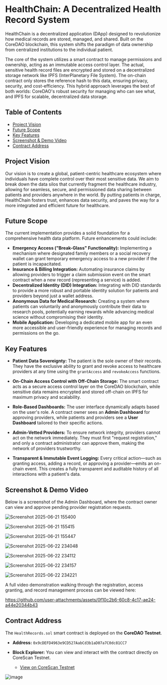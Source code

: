 # HealthChain: A Decentralized Health Record System

HealthChain is a decentralized application (DApp) designed to revolutionize how medical records are stored, managed, and shared. Built on the CoreDAO blockchain, this system shifts the paradigm of data ownership from centralized institutions to the individual patient.

The core of the system utilizes a smart contract to manage permissions and ownership, acting as an immutable access control layer. The actual, sensitive health record files are encrypted and stored on a decentralized storage network like IPFS (InterPlanetary File System). The on-chain contract only stores the reference hash to this data, ensuring privacy, security, and cost-efficiency. This hybrid approach leverages the best of both worlds: CoreDAO's robust security for managing who can see what, and IPFS for scalable, decentralized data storage.

## Table of Contents
* [Project Vision](#project-vision)
* [Future Scope](#future-scope)
* [Key Features](#key-features)
* [Screenshot & Demo Video](#screenshot--demo-video)
* [Contract Address](#contract-address)

## Project Vision

Our vision is to create a global, patient-centric healthcare ecosystem where individuals have complete control over their most sensitive data. We aim to break down the data silos that currently fragment the healthcare industry, allowing for seamless, secure, and permissioned data sharing between patients and providers anywhere in the world. By putting patients in charge, HealthChain fosters trust, enhances data security, and paves the way for a more integrated and efficient future for healthcare.

## Future Scope

The current implementation provides a solid foundation for a comprehensive health data platform. Future enhancements could include:

*   **Emergency Access ("Break-Glass" Functionality):** Implementing a mechanism where designated family members or a social recovery wallet can grant temporary emergency access to a new provider if the patient is incapacitated.
*   **Insurance & Billing Integration:** Automating insurance claims by allowing providers to trigger a claim submission event on the smart contract when a new record (representing a service) is added.
*   **Decentralized Identity (DID) Integration:** Integrating with DID standards to provide a more robust and portable identity solution for patients and providers beyond just a wallet address.
*   **Anonymous Data for Medical Research:** Creating a system where patients can voluntarily and anonymously contribute their data to research pools, potentially earning rewards while advancing medical science without compromising their identity.
*   **Mobile Application:** Developing a dedicated mobile app for an even more accessible and user-friendly experience for managing records and permissions on the go.

## Key Features

*   **Patient Data Sovereignty:** The patient is the sole owner of their records. They have the exclusive ability to grant and revoke access to healthcare providers at any time using the `grantAccess` and `revokeAccess` functions.

*   **On-Chain Access Control with Off-Chain Storage:** The smart contract acts as a secure access control layer on the CoreDAO blockchain, while sensitive data remains encrypted and stored off-chain on IPFS for maximum privacy and scalability.

*   **Role-Based Dashboards:** The user interface dynamically adapts based on the user's role. A contract owner sees an **Admin Dashboard** for approving providers, while patients and providers see a **User Dashboard** tailored to their specific actions.

*   **Admin-Vetted Providers:** To ensure network integrity, providers cannot act on the network immediately. They must first "request registration," and only a contract administrator can approve them, making the network of providers trustworthy.

*   **Transparent & Immutable Event Logging:** Every critical action—such as granting access, adding a record, or approving a provider—emits an on-chain event. This creates a fully transparent and auditable history of all interactions with a patient's data.

## Screenshot & Demo Video

Below is a screenshot of the Admin Dashboard, where the contract owner can view and approve pending provider registration requests.

![Screenshot 2025-06-21 155400](https://github.com/user-attachments/assets/afcbfd00-0c0f-4e01-b564-b3873ef19265)

![Screenshot 2025-06-21 155415](https://github.com/user-attachments/assets/f4f1ee0e-19c3-4744-b541-596d95a4ef21)

![Screenshot 2025-06-21 155447](https://github.com/user-attachments/assets/c9492eb5-2817-4f56-b7c7-2df76b268480)

![Screenshot 2025-06-22 234048](https://github.com/user-attachments/assets/5cbecfec-bf7d-41cd-adf9-51bf976fb513)

![Screenshot 2025-06-22 234112](https://github.com/user-attachments/assets/516550a2-82ba-402c-91b5-09a3b6ed57cb)

![Screenshot 2025-06-22 234157](https://github.com/user-attachments/assets/5fde7e8c-3d24-4a8e-9642-a7b8bdec9b7d)

![Screenshot 2025-06-22 234221](https://github.com/user-attachments/assets/6cf36d34-62d8-4f6c-9b90-9d3a198297ab)


A full video demonstration walking through the registration, access granting, and record management process can be viewed here:

https://github.com/user-attachments/assets/0f10c2b6-60c8-4c17-ae24-a44e20344b43

## Contract Address

The `HealthRecords.sol` smart contract is deployed on the **CoreDAO Testnet**.

*   **Address:** `0x9cDEFD4963e9CD527AabCd3b1aD07a7C0dc81CC7`

*   **Block Explorer:** You can view and interact with the contract directly on CoreScan Testnet.
    *   [View on CoreScan Testnet](https://scan.test.btcs.network/address/0x9cDEFD4963e9CD527AabCd3b1aD07a7C0dc81CC7)

![image](https://github.com/user-attachments/assets/4dd9c263-5971-4b7a-8987-5bf90fafb1c1)

